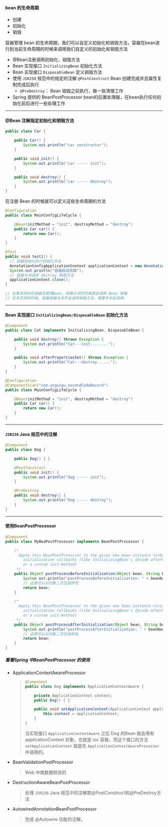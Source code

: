 #### bean 的生命周期

* 创建
* 初始化
* 销毁

容器管理 bean 的生命周期，我们可以自定义初始化和销毁方法，容器在bean进行到当前生命周期的时候来调用我们自定义的初始化和销毁方法

* @Bean注册调用初始化、销毁方法
* Bean 实现接口 `InitializingBean` 初始化方法
* Bean 实现接口 `DisposableBean` 定义销毁方法
* 使用 `JSR250` 规范中的规定的注解 `@PostConstruct` Bean 创建完成并且属性复制完成后执行
  * `@PreDestroy`： Bean 销毁之前执行，做一些清理工作
* Spring 提供的 BeanPostProcessor bean的后置处理器，在bean执行任何初始化前后进行一些处理工作

---

#### @Bean 注解指定初始化和销毁方法

```java
public class Car {

    public Car() {
        System.out.println("car constructor");
    }

    public void init() {
        System.out.println("car ----- init");
    }

    public void destroy() {
        System.out.println("car ----- destroy");
    }
}
```

在注册 Bean 的时候就可以定义这些生命周期的方法

```java
@Configuration
public class MainConfigLifeCycle {

    @Bean(initMethod = "init", destroyMethod = "destroy")
    public Car car() {
        return new Car();
    }
}

@Test
public void test1() {
  // 容器初始化执行初始化方法
  AnnotationConfigApplicationContext applicationContext = new AnnotationConfigApplicationContext(MainConfigLifeCycle.class);
  System.out.println("容器启动完成");
  // 容器关闭调用 destroy 销毁方法
  applicationContext.close();
}

// 在单实例的在容器会管理Bean，容器关闭的时候就会调用 Bean 销毁
// 在多实例的时候，容器容器关闭不会调用销毁方法，需要手动去调用。
```

---

#### Bean 实现接口 `InitializingBean/DisposableBean` 初始化方法

```java
@Component
public class Cat implements InitializingBean, DisposableBean {

    public void destroy() throws Exception {
        System.out.println("Cat---init........");
    }

    public void afterPropertiesSet() throws Exception {
        System.out.println("Cat---destroy......");
    }
}

@Configuration
@ComponentScan("com.atguigu.secondCodeRecord")
public class MainConfigLifeCycle {

    @Bean(initMethod = "init", destroyMethod = "destroy")
    public Car car() {
        return new Car();
    }
}
```

---

#### `JSR250` Java 规范中的注解

```java
@Component
public class Dog {

    public Dog() { }

    @PostConstruct
    public void init() {
        System.out.println("Dog ----- init");
    }

    @PreDestroy
    public void destroy() {
        System.out.println("Dog ----- destroy");
    }
}
```

---

#### 使用BeanPostProcessor

```java
@Component
public class MyBeaPostProcessor implements BeanPostProcessor {

    /*
      Apply this BeanPostProcessor to the given new bean instance <i>before</i> any bean
	    initialization callbacks (like InitializingBean's {@code afterPropertiesSet}
	    or a custom init-method)
     */
    public Object postProcessBeforeInitialization(Object bean, String beanName) throws BeansException {
        System.out.println("postProcessBeforeInitialization: " + beanName);
        // 这里可以对对象二次包装修改
        return bean;
    }

    /*
      Apply this BeanPostProcessor to the given new bean instance <i>after</i> any bean
	    initialization callbacks (like InitializingBean's {@code afterPropertiesSet}
	    or a custom init-method)
     */
    public Object postProcessAfterInitialization(Object bean, String beanName) throws BeansException {
        System.out.println("postProcessAfterInitialization: " + beanName);
        // 这里可以对对象二次包装修改
        return bean;
    }
}
```

##### 看看Spring 中BeanPostProcessor 的使用

* ApplicationContextAwareProcessor

  > ```java
  > @Component
  > public class Dog implements ApplicationContextAware {
  > 
  >     private ApplicationContext context;
  >     public Dog() { }
  > 
  >     public void setApplicationContext(ApplicationContext applicationContext) throws BeansException {
  >         this.context = applicationContext;
  >     }
  > }
  > ```
  >
  > 当实现接口 `ApplicationContextAware` 之后 Dog 的Bean 就会用有 applicationContext 对象，也就是 ioc 容器，而这个接口的方法  `setApplicationContext` 就是在 `ApplicationContextAwareProcessor` 中调用的。

* BeanValidationPostProcessor

  > Web 中做数据校验的

* DestructionAwareBeanPostProcessor

  > 处理  `JSR250` Java 规范中的注解那@PostConstruct和@PreDestroy方法

* AutowiredAnnotationBeanPostProcessor

  > 完成 @Autowire 功能的注解。